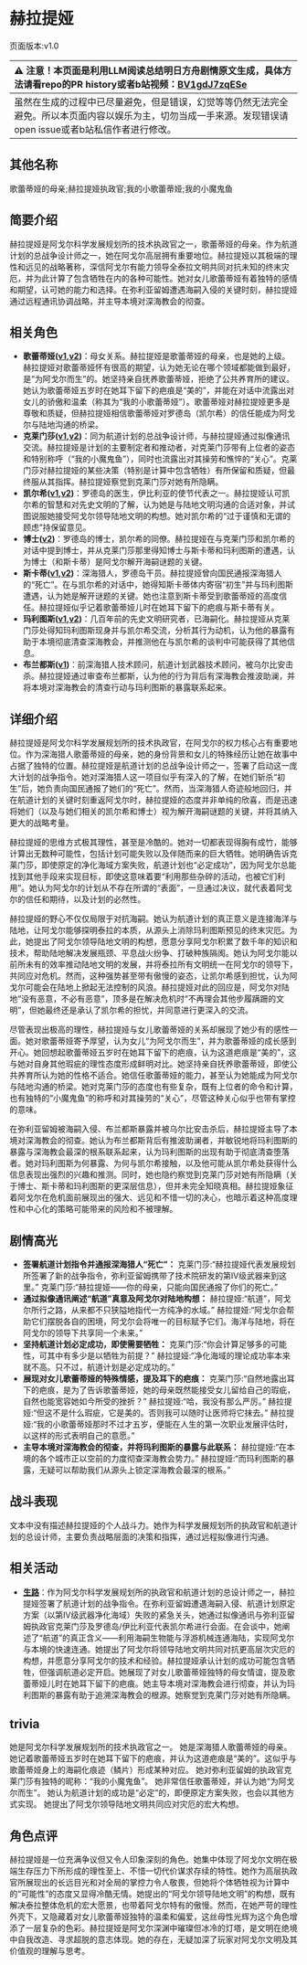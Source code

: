 # 赫拉提娅
页面版本:v1.0
 

| :warning: 注意！本页面是利用LLM阅读总结明日方舟剧情原文生成，具体方法请看repo的PR history或者b站视频：[BV1gdJ7zqESe](https://www.bilibili.com/video/BV1gdJ7zqESe/)         |
|:----------------------------|
| 虽然在生成的过程中已尽量避免，但是错误，幻觉等等仍然无法完全避免。所以本页面内容以娱乐为主，切勿当成一手来源。发现错误请open issue或者b站私信作者进行修改。|



## 其他名称
歌蕾蒂娅的母亲;赫拉提娅执政官;我的小歌蕾蒂娅;我的小魔鬼鱼
## 简要介绍
赫拉提娅是阿戈尔科学发展规划所的技术执政官之一，歌蕾蒂娅的母亲。作为航道计划的总战争设计师之一，她在阿戈尔高层拥有重要地位。赫拉提娅以其极端的理性和远见的战略著称，深信阿戈尔有能力领导全泰拉文明共同对抗未知的终末灾厄，并为此计算了包含牺牲在内的各种可能性。她对女儿歌蕾蒂娅有着独特的感情和期望，认可她的能力和选择。在弥利亚留姆遭遇海嗣入侵的关键时刻，赫拉提娅通过远程通讯协调战略，并主导本境对深海教会的彻查。
## 相关角色
-   **歌蕾蒂娅([v1](char_474_glady.md),[v2](../char_v3/char_474_glady.md))**：母女关系。赫拉提娅是歌蕾蒂娅的母亲，也是她的上级。赫拉提娅对歌蕾蒂娅怀有很高的期望，认为她无论在哪个领域都能做到最好，是“为阿戈尔而生”的。她坚持亲自抚养歌蕾蒂娅，拒绝了公共养育所的建议。她认为歌蕾蒂娅五岁时在她耳下留下的疤痕是“美的”，并能在对话中流露出对女儿的骄傲和温柔（称其为“我的小歌蕾蒂娅”）。歌蕾蒂娅对赫拉提娅更多是尊敬和质疑，但赫拉提娅相信歌蕾蒂娅对罗德岛（凯尔希）的信任能成为阿戈尔与陆地沟通的桥梁。
-   **克莱门莎([v1](extended_char_ke_lai_men_sha.md),[v2](../char_v3/extended_char_ke_lai_men_sha.md))**：同为航道计划的总战争设计师，与赫拉提娅通过拟像通讯交流。赫拉提娅是计划的主要制定者和推动者，对克莱门莎带有上位者的姿态和特别称呼（“我的小魔鬼鱼”），同时也流露出对其操劳和憔悴的“关心”。克莱门莎对赫拉提娅的某些决策（特别是计算中包含牺牲）有所保留和质疑，但最终服从其指挥。赫拉提娅察觉到克莱门莎对她有所隐瞒。
-   **凯尔希([v1](char_003_kalts.md),[v2](../char_v3/char_003_kalts.md))**：罗德岛的医生，伊比利亚的使节代表之一。赫拉提娅认可凯尔希的智慧和对先史文明的了解，认为她是与陆地文明沟通的合适对象，并试图说服她接受阿戈尔领导陆地文明的构想。她对凯尔希的“过于谨慎和无谓的顾虑”持保留意见。
-   **博士([v2](../char_v3/extended_char_bo_shi.md))**：罗德岛的博士，凯尔希的同僚。赫拉提娅在与克莱门莎和凯尔希的对话中提到博士，并从克莱门莎那里得知博士与斯卡蒂和玛利图斯的遭遇，认为博士（和斯卡蒂）是阿戈尔解开海嗣谜题的关键。
-   **斯卡蒂([v1](char_263_skadi.md),[v2](../char_v3/char_263_skadi.md))**：深海猎人，罗德岛干员。赫拉提娅曾向国民通报深海猎人的“死亡”。在与凯尔希的对话中，她得知斯卡蒂体内寄宿“初生”并与玛利图斯遭遇，认为她是解开谜题的关键。她也注意到斯卡蒂受到歌蕾蒂娅的高度信任。赫拉提娅似乎记着歌蕾蒂娅儿时在她耳下留下的疤痕与斯卡蒂有关。
-   **玛利图斯([v1](extended_char_ma_li_tu_si.md),[v2](../char_v3/extended_char_ma_li_tu_si.md))**：几百年前的先史文明研究者，已海嗣化。赫拉提娅从克莱门莎处得知玛利图斯现身并与凯尔希交流，分析其行为动机，认为他的暴露有助于本境彻底清查深海教会，并推测他在与凯尔希的谈判中可能获得了其他信息。
-   **布兰都斯([v1](extended_char_bu_lan_dou_si.md))**：前深海猎人技术顾问，航道计划武器技术顾问，被乌尔比安击杀。赫拉提娅通过审查布兰都斯，认为他的行为背后有深海教会推波助澜，并将本境对深海教会的清查行动与玛利图斯的暴露联系起来。
## 详细介绍
赫拉提娅是阿戈尔科学发展规划所的技术执政官，在阿戈尔的权力核心占有重要地位。作为深海猎人歌蕾蒂娅的母亲，她的身份背景和女儿的特殊经历让她在故事中占据了独特的位置。赫拉提娅是航道计划的总战争设计师之一，签署了启动这一庞大计划的战争指令。她对深海猎人这一项目似乎有深入的了解，在她们斩杀“初生”后，她负责向国民通报了她们的“死亡”。然而，当深海猎人奇迹般地回归，并在航道计划的关键时刻重返阿戈尔时，赫拉提娅的态度并非单纯的欣喜，而是迅速将她们（以及与她们相关的凯尔希和博士）视为解开海嗣谜题的关键，并将其纳入更大的战略考量。

赫拉提娅的思维方式极其理性，甚至是冷酷的。她对一切都表现得胸有成竹，能够计算出无数种可能性，包括计划可能失败以及伴随而来的巨大牺牲。她明确告诉克莱门莎，即使原定的净化海域方案失败，航道计划也“必定成功”，因为阿戈尔总能找到其他手段来实现目标，即使这意味着要“利用那些杂碎的活动，也被它们利用”。她认为阿戈尔的计划从不存在所谓的“表面”，一旦通过决议，就代表着阿戈尔的信任和期待，以及计划的必然性。

赫拉提娅的野心不仅仅局限于对抗海嗣。她认为航道计划的真正意义是连接海洋与陆地，让阿戈尔能够探明泰拉的本质，从源头上消除玛利图斯预见的终末灾厄。为此，她提出了阿戈尔领导陆地文明的构想，愿意分享阿戈尔积累了数千年的知识和技术，帮助陆地解决发展瓶颈、平息战火纷争、打破种族隔阂。她认为阿戈尔能以前所未有的效率推动陆地文明的发展，并将泰拉所有文明统一在阿戈尔的领导下，共同应对危机。然而，这种强势甚至带有傲慢的姿态，让凯尔希感到担忧，认为阿戈尔可能会在陆地上掀起无法控制的风浪。赫拉提娅对此的回应是，阿戈尔对陆地“没有恶意，不必有恶意”，顶多是在解决危机时“不再理会其他步履蹒跚的文明”，但她最终还是承认了凯尔希的担忧，并同意进行更深入的交流。

尽管表现出极高的理性，赫拉提娅与女儿歌蕾蒂娅的关系却展现了她少有的感性一面。她对歌蕾蒂娅寄予厚望，认为女儿“为阿戈尔而生”，并为歌蕾蒂娅的成长感到开心。她回想起歌蕾蒂娅五岁时在她耳下留下的疤痕，认为这道疤痕是“美的”，这与她对自身其他瑕疵的理性态度形成鲜明对比。她坚持亲自抚养歌蕾蒂娅，即使公共养育所认为她的性格不适合。她信任歌蕾蒂娅的能力，甚至认为她能成为阿戈尔与陆地沟通的桥梁。她对克莱门莎的态度也有些复杂，既有上位者的命令和计算，也有独特的“小魔鬼鱼”的称呼和对其操劳的“关心”，尽管这种关心似乎也带有掌控的意味。

在弥利亚留姆被海嗣入侵、布兰都斯暴露并被乌尔比安击杀后，赫拉提娅主导了本境对深海教会的彻查。她认为布兰都斯背后有推波助澜者，并敏锐地将玛利图斯的暴露与深海教会最深的根系联系起来，认为玛利图斯的出现有助于彻底清查堕落者。她对玛利图斯为何暴露、为何与凯尔希接触，以及他可能从凯尔希处获得什么信息表现出强烈的兴趣和推测。同时，她也隐约察觉到克莱门莎对她有所隐瞒（关于博士、斯卡蒂和玛利图斯的更深层信息），但并未完全知晓真相。赫拉提娅象征着阿戈尔在危机面前展现出的强大、远见和不惜一切的决心，也暗示着这种高度理性和中心化的策略可能带来的风险和不被理解。
## 剧情高光
- **签署航道计划指令并通报深海猎人“死亡”：**
克莱门莎:“赫拉提娅代表发展规划所签署了新的战争指令，弥利亚留姆携带了技术院研发的第Ⅳ级武器来到这里。”
克莱门莎:“赫拉提娅——你的母亲，只能向国民通报了你们的死亡。”
- **通过拟像通讯阐述“航道”真意及阿戈尔对陆地构想：**
赫拉提娅:“航道”，阿戈尔所行之路，从来都不只狭隘地指代一方纯净的水域。”
赫拉提娅:“阿戈尔会帮助它们摆脱各自的困境，阿戈尔会将唯一的目标赋予它们。海洋与陆地，将在阿戈尔的领导下共享同一个未来。”
- **坚持航道计划必定成功，即使需要牺牲：**
克莱门莎:“你会计算足够多的可能性，可其中有多少是以牺牲为前提？”
赫拉提娅:“净化海域的理论成功率本来就不高。只不过，航道计划是必定成功的。”
- **展现对女儿歌蕾蒂娅的特殊情感，提及耳下的疤痕：**
克莱门莎:“自然地露出耳下的疤痕，是为了告诉歌蕾蒂娅，她的母亲既然能接受女儿留给自己的瑕疵，自然也能宽容她如今所受的挫折？”
赫拉提娅:“哈，我没有那么严厉。”
赫拉提娅:“但这不是什么瑕疵，它是美的。否则我可以随时让医师将它抹去。”
赫拉提娅:“我的小歌蕾蒂娅那时不过才五岁，便能在人生的第一次职业发展评估时，以这样的形式表明自己的意愿。”
- **主导本境对深海教会的彻查，并将玛利图斯的暴露与此联系：**
赫拉提娅:“在本境的各个城市正以空前的力度彻查深海教会势力。”
赫拉提娅:“而玛利图斯的暴露，无疑可以帮助我们从源头上锁定深海教会最深的根系。”
## 战斗表现
文本中没有描述赫拉提娅的个人战斗力。她作为科学发展规划所的执政官和航道计划的总设计师，主要负责战略层面的决策和指挥，通过远程拟像进行沟通。
## 相关活动
-   **[生路](../stories/act34side.md)**：作为阿戈尔科学发展规划所的执政官和航道计划的总设计师之一，赫拉提娅签署了航道计划的战争指令。在弥利亚留姆遭遇海嗣入侵、航道计划原定方案（以第Ⅳ级武器净化海域）失败的紧急关头，她通过拟像通讯与弥利亚留姆执政官克莱门莎及罗德岛/伊比利亚代表凯尔希进行会面。在会谈中，她阐述了“航道”的真正含义——利用海嗣生物能与浮游机械连通海陆，实现阿戈尔与本境的快速连通。她提出了阿戈尔将领导陆地文明共同对抗更高层次灾厄的构想，并愿意分享阿戈尔的技术和经验。赫拉提娅承认计划的成功可能包含牺牲，但强调航道必定开启。她展现了对女儿歌蕾蒂娅独特的母女情谊，提及歌蕾蒂娅儿时在她耳下留下的疤痕。她主导本境对深海教会进行彻查，并认为玛利图斯的暴露有助于追溯深海教会的根源。她察觉到克莱门莎对她有所隐瞒。
## trivia
她是阿戈尔科学发展规划所的技术执政官之一。
她是深海猎人歌蕾蒂娅的母亲。
她记着歌蕾蒂娅五岁时在她耳下留下的疤痕，并认为这道疤痕是“美的”。这似乎与歌蕾蒂娅身上的海嗣化痕迹（鳞片）形成某种对应。
她对弥利亚留姆的执政官克莱门莎有独特的昵称：“我的小魔鬼鱼”。
她非常信任歌蕾蒂娅，并认为她“为阿戈尔而生”。
她认为航道计划的成功是“必定”的，即便原定方案失败，也会以其他方式实现。
她提出了阿戈尔领导陆地文明共同应对灾厄的宏大构想。
## 角色点评
赫拉提娅是一位充满争议但又令人印象深刻的角色。她集中体现了阿戈尔文明在极端生存压力下所形成的理性至上、不惜一切代价谋求存续的特性。她作为高层执政官所展现出的长远目光和对全局的掌控力令人敬畏，但她将个体牺牲视为计算中的“可能性”的态度又显得冷酷无情。她提出的“阿戈尔领导陆地文明”的构想，既有解决泰拉整体危机的宏大愿景，也带着阿戈尔特有的傲慢。然而，在她严苛的理性外壳下，又隐藏着对女儿歌蕾蒂娅独特的温柔和偏爱，这丝母性光辉为这个角色增添了一层复杂的色彩。赫拉提娅是阿戈尔深渊中璀璨但冰冷的灯塔，是文明在绝境中自我改造、寻求超脱的意志体现。她的存在，无疑加深了玩家对阿戈尔文明及其价值观的理解与思考。